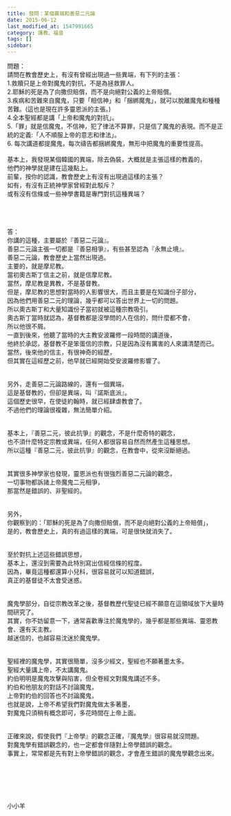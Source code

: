 ```yaml
---
title: 發問：某個異端和善惡二元論
date: 2015-06-12
last_modified_at: 1547991665
category: 護教、福音
tags: []
sidebar: 
---
```


<p>問題：<br/>請問在教會歷史上，有沒有曾經出現過一些異端，有下列的主張： <br/>1.救贖只是上帝對魔鬼的對抗，不是為拯救罪人。 <br/>2.耶穌的死是為了向撒但賠償，而不是向絕對公義的上帝賠償。 <br/>3.疾病和苦難來自魔鬼，只要「相信神」和「捆綁魔鬼」，就可以脫離魔鬼和種種苦難。(這也是現在許多靈恩派的主張。)<br/>4.全本聖經都是講「上帝和魔鬼的對抗」。 <br/>5.「罪」就是信魔鬼，不信神，犯了律法不算罪，只是信了魔鬼的表現。而不是正統的定義:「人不順服上帝的意志和律法」。<br/>6. 每次講道都提魔鬼，每次禱告都捆綁魔鬼，無形中把魔鬼的重要性提高。<br/><!--more--> <br/>基本上，我發現某個韓國的異端，除去偽裝，大概就是主張這樣的教義的，<br/>他們的神學就是建在這幾點上。<br/>前輩，按你的認識，教會歷史上有沒有出現過這樣的主張？<br/>如有，有沒有正統神學家曾經對此駁斥？<br/>或有沒有信條或一些神學書籍是專門對抗這種異端？<br/><br/><br/><br/><br/>答：<br/>你講的這種，主要屬於『善惡二元論』。<br/>善惡二元論主張一切都是『善惡相爭』，有些甚至認為『永無止境』。<br/>善惡二元論，教會歷史上當然出現過。<br/>主要的，就是摩尼教。<br/>當初奧古斯丁信主之前，就是信摩尼教。<br/>當然，摩尼教是異教，不是基督教。<br/>但是，摩尼教的思想對當時的人影響很大，而且主要是在知識份子部分，<br/>因為他們用善惡二元的理論，幾乎都可以答出世界上一切的問題。<br/>所以奧古斯丁和大量知識份子當初就被這種宗教吸引。<br/>奧古斯丁當時就認為，基督教都是沒學問的人在信的，問什麼都不會，<br/>所以他很不屑。<br/>一直到後來，他聽了當時的大主教安波羅修一段時間的講道後，<br/>他終於承認，基督教不是笨蛋信的宗教，只是因為沒有厲害的人來講清楚而已。<br/>當然，後來他的信主，有很神奇的經歷，<br/>但其實在這經歷之前，他早就已經開始受安波羅修影響了。<br/> <br/><br/>另外，走善惡二元論路線的，還有一個異端，<br/>這是基督教的，但卻是異端，叫『諾斯底派』。<br/>這個歷史很早，在使徒約翰時，就已經肆虐教會了。<br/>不過他們的理論很複雜，無法簡單介紹。<br/><br/> <br/>基本上，『善惡二元，彼此抗爭』的觀念，不是什麼奇特的觀念，<br/>也不須什麼特定宗教或異端，任何人都很容易自然而然產生這種思想。<br/>所以這種『善惡二元，彼此抗爭』的觀念，在教會中，從來沒斷絕過。<br/> <br/><br/>其實很多神學家也發現，靈恩派也有很強烈善惡二元論的觀念，<br/>一切事物都訴諸上帝魔鬼二元相爭，<br/>那當然是錯誤的、非聖經的。<br/> <br/><br/>另外，<br/>你觀察到的：「耶穌的死是為了向撒但賠償，而不是向絕對公義的上帝賠償」，<br/>是的，教會歷史上，真的有過這樣的異端，可是很快就消失了。<br/><br/> <br/>至於對抗上述這些錯誤思想，<br/>基本上，還沒到需要為此特別寫出信經信條的程度。<br/>因為，畢竟這種都還算小兒科，很容易就可以知道錯誤，<br/>真正的基督徒不太會受迷惑。<br/> <br/><br/>魔鬼學部分，自從宗教改革之後，基督教歷代聖徒已經不願意在這領域放下大量時間研究了。<br/>其實，你不妨留意一下，通常喜歡專注於魔鬼學的，幾乎都是那些異端、靈恩教會、還有天主教。<br/>越迷信的，也越容易沈迷於魔鬼學。<br/> <br/><br/>聖經裡的魔鬼學，其實很簡單，沒多少經文，聖經也不願著墨太多。<br/>聖經大量講上帝，不太講魔鬼。<br/>約伯明明是魔鬼攻擊與陷害，但全卷經文對魔鬼講述不多。<br/>約伯和他朋友的對話不討論魔鬼，<br/>上帝對約伯的回答也不討論魔鬼，<br/>也就是說，上帝不希望我們對魔鬼做太多著墨，<br/>對魔鬼只須稍有概念即可，多花時間在上帝上面。<br/><br/><br/>正確來說，假使我們『上帝學』的觀念正確，『魔鬼學』很容易就沒問題。<br/>對魔鬼學有錯誤觀念的，也一定都會伴隨對上帝學錯誤的觀念。<br/>事實上，常常都是先有對上帝學錯誤的觀念，才會產生錯誤的魔鬼學觀念出來。<br/><br/><br/><br/><br/><br/><br/>小小羊<br/><br/><br/><br/></p>